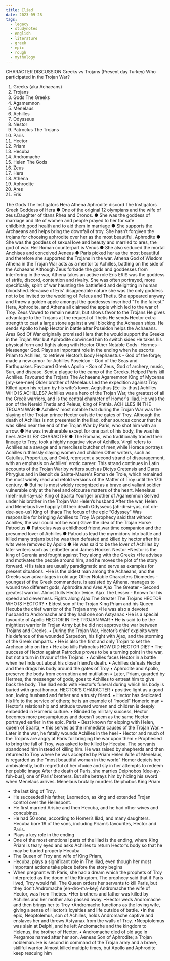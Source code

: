 ```yaml
---
title: Iliad
date: 2023-09-28
tags:
  - legacy
  - studynotes
  - english
  - literature
  - greek
  - epic
  - rough
  - mythology
---
```

CHARACTER DISCUSSION
Greeks vs Trojans
(Present
day Turkey)
Who participated in the Trojan War?
1. Greeks (aka Achaeans)
2. Trojans
3. Gods
The Greeks
1. Agamemnon
2. Menelaus
3. Achilles
4. Odysseus
5. Nestor
6. Patroclus
The Trojans
1. Paris
2. Hector
3. Priam
4. Hecuba
5. Andromache
6. Helen
The Gods
1. Zeus
2. Hera
3. Athena
4. Aphrodite
5. Ares
6. Eris

The Gods
The Instigators
Hera Athena Aphrodite
discord
The Instigators
Greek Goddess of
Hera
● One of the original 12 olympians and the wife of
zeus.Daughter of titans Rhea and Cronos.
● She was the goddess of marriage and life of women and people
prayed to her for safe childbirth,good health and to aid them
in marriage
● She supports the Archaeans and helps bring the downfall of
troy. She hasn’t forgiven the trojans for choosing aphrodite
over her as the most beautiful.
Aphrodite
● She was the goddess of sexual love and beauty and
married to ares, the god of war. Her Roman
counterpart is Venus
● She also seduced the mortal Anchises and conceived
Aeneas
● Paris picked her as the most beautiful and therefore
she supported the Trojans in the war.
Athena
God of Wisdom
Athena in the Trojan War acts as a mentor to Achilles,
battling on the side of the Achaeans
Although Zeus forbade the gods and goddesses from
interfering in the war, Athena takes an active role
Eris
ERIS was the goddess of strife, discord, contention and rivalry.
She was often portrayed, more specifically, spirit of war haunting
the battlefield and delighting in human bloodshed.
Because of Eris' disagreeable nature she was the only goddess
not to be invited to the wedding of Peleus and Thetis.
She appeared anyway and threw a golden apple amongst the
goddesses inscribed "To the fairest." Hera, Aphrodite, and
Athena all claimed the apple which led to the war of Troy.
Zeus
Vowed to remain neutral, but shows favor to the Trojans
He gives advantage to the Trojans at the request of Thetis
He sends Hector extra strength to cast a large stone
against a wall blocking the Achaean ships.
He sends Apollo to help Hector in battle after Poseidon
helps the Achaeans.
Ares
God Of War
originally promised Hera that he would support the Greeks
in the Trojan War
but Aphrodite convinced him to switch sides
He takes his physical form and fights along with Hector
Other Notable Gods-
Hermes - Messenger God. Plays an important role in the ending when
he escorts Priam to Achilles, to retrieve Hector’s body
Hephaestus - God of the forge; made a new armor for Achilles
Poseidon - God of the Seas and Earthquakes. Favoured Greeks
Apollo - Son of Zeus, God of archery, music, Sun, and disease. Sent a
plague to the camp of the Greeks. Helped Paris kill Achilles. Favoured
the Trojans
The Achaeans
Agamemnon
King of Mycenae [my-see-nee]
Older brother of Menelaus
Led the expedition against Troy
Killed upon his return by his wife’s lover, Aegisthus [Ee-jis-thus]
Achilles
WHO IS ACHILLES?
Achilles was a hero of the Trojan War, the
greatest of all the Greek warriors, and is the
central character of Homer's Iliad. He was the
son of the Nereid Thetis and Peleus, king of
Phthia.
ACHILLES IN THE TROJAN WAR
● Achilles' most notable feat during the Trojan War was the
slaying of the Trojan prince Hector outside the gates of
Troy. Although the death of Achilles is not presented in
the Iliad, other sources concur that he was killed near the
end of the Trojan War by Paris, who shot him with an
arrow.
● He was invulnerable except for one part of his body, the
was his heel.
ACHILLES’ CHARACTER
● The Romans, who traditionally traced their lineage to Troy, took a highly negative
view of Achilles. Virgil refers to Achilles as a savage and a merciless butcher of
men,while Horace portrays Achilles ruthlessly slaying women and children.Other
writers, such as Catullus, Propertius, and Ovid, represent a second strand of
disparagement, with an emphasis on Achilles' erotic career. This strand
continues in Latin accounts of the Trojan War by writers such as Dictys
Cretensis and Dares Phrygius and in Benoît de Sainte-Maure's Roman de Troie,
which remained the most widely read and retold versions of the Matter of Troy
until the 17th century.
● But he is most widely recognized as a brave and valiant soldier vulnerable only at
the heel and ofcourse matters of the heart.
Menelaus
(meh-nuh-lay-us}
King of Sparta
Younger brother of Agamemnon
Served under his brother in the Trojan War
Helen’s husband
After the war, Helen and Menelaus live happily till their death
Odysseus
[ah-di-si-yus, not oh-dee-see-us]
King of Ithaca
The focus of the epic “Odyssey”
Was responsible for bringing Achilles to Troy
(A prophecy said that without Achilles, the war could not be
won)
Gave the idea of the Trojan Horse
Patroclus
● Patroclus was a childhood friend,war time
companion and the presumed lover of Achilles
● Patroclus lead the myrmidons into battle and
killed many trojans but he was then defeated
and killed by hector after his wits were removed
by Apollo
● He was said to be the lover of Achilles by later
writers such as Ledbetter and James Hooker.
Nestor
•Nestor is the king of Gerenia and fought against Troy along with
the Greeks
•He advises and motivates the people around him, and he moves the
plot of the story forward.
•His tales are usually paradigmatic and serve as examples for present
situations.
•He is the oldest man among the Achaeans, and the Greeks saw
advantages in old age
Other Notable Characters
Diomedes - youngest of the Greek commanders.
is assisted by Athena.
manages to wound two different gods, Aphrodite and Ares
Ajax The Greater - Second greatest warrior. Almost kills Hector twice.
Ajax The Lesser - Known for his speed and cleverness. Fights along
Ajax The Greater
The Trojans
HECTOR
WHO IS HECTOR?
• Eldest son of the Trojan King Priam and his Queen Hecuba the chief
warrior of the Trojan army
•He was also a devoted husband to Andromache and they had one son
Astyanax
•He is a special favourite of Apollo
HECTOR IN THE TROJAN WAR
• He is said to be the mightiest warrior in Trojan Army but he did
not approve the war between Trojans and Greeks.
• During the Trojan War, Hector’s chief exploits were his defence of
the wounded Sarpedon, his fight with Ajax, and the storming of
the Greek ramparts.
• He is also the first and only Trojan to set the Archean ship on fire
• He also kills Patroclus
HOW DID HECTOR DIE?
• The success of Hector against Patroclus proves to be a turning point in the
war, but not a turn in favour of the Trojans.
• Achilles faces Hector in a battle when he finds out about his close friend’s
death.
• Achilles defeats Hector and then drags his body around the gates of Troy
• Aphrodite and Apollo, preserve the body from corruption and mutilation
• Later, Priam, guarded by Hermes, the messenger of gods, goes to Achilles to
entreat him to give back the body. The Iliad ends with Hector’s funeral
during which his body is buried with great honour.
HECTOR’S CHARACTER
• positive light as a good son, loving husband and father and a trusty
friend.
• Hector has dedicated his life to the service of others; he is an example
of “model” Homeric man
• Hector's relationship and attitude toward women and children is deeply
embedded in Homeric culture.
• Blinded by military success, Hector becomes more presumptuous and
doesn’t seem as the same Hector portrayed earlier in the epic.
Paris
• Best known for eloping with Helen, queen of Sparta,
• this serves as the immediate causes of the Trojan War.
• Later in the war, he fatally wounds Achilles in the heel
• Hector and much of the Trojans are angry at Paris for bringing
the war upon them
• Prophesied to bring the fall of Troy, was asked to be killed by
Hecuba. The servants abandoned him instead of killing him. He was
raised by shepherds and then returned to Troy where he was
accepted by Priam
Helen
Wife of Menelaus,
is regarded as the “most beautiful woman in the world”
Homer depicts her ambivalently, both regretful of her choice and sly in
her attempts to redeem her public image
After the death of Paris, she marries Deiphobos [dee-ay-fuh-bus], one of
Paris’ brothers. But she betrays him by hiding his sword when Menelaus
arrives. Menelaus brutally murders Deiphobos
King Priam
- the last king of Troy.
- He succeeded his father, Laomedon, as king and extended
Trojan control over the Hellespont.
- He first married Arisbe and then Hecuba, and he had other
wives and concubines.
- He had 50 sons, according to Homer’s Iliad, and many
daughters. Hecuba bore 19 of the sons, including Priam’s
favourites, Hector and Paris.
- Plays a key role in the ending
- One of the most emotional parts of the Iliad is the
ending, where King Priam is teary eyed and asks Achilles
to return Hector’s body so that he may be buried
properly
Hecuba
- The Queen of Troy and wife of King Priam,
- Hecuba, plays a significant role in The Iliad, even though
her most important actions take place before the story
begins
- When pregnant with Paris, she had a dream which the
prophets of Troy interpreted as the doom of the
Kingdom. The prophecy said that if Paris lived, Troy
would fall. The Queen orders her servants to kill Paris,
but they don’t
Andromache
[en-dro-ma-key]
Andromache the wife of Hector, was from Thebes.
•Her brothers and father was killed by Achilles and her mother also passed away.
•Hector weds Andromache and then brings her to Troy
•Andromache functions as the loving wife, giving a sense of Hector’s loyalties and life
outside of battle.
•In the epic, Neoptolemus, son of Achilles, holds Andromache captive and enslaves her
and throws Astyanax from the walls of Troy.
•Neoptolemus was slain at Delphi, and he left Andromache and the kingdom to Helenus,
the brother of Hector.
• Andromache died of old age in Pergamos named after her son.
Aeneas
Son of Aphrodite; a Trojan nobleman.
He is second in command of the Trojan army and a brave,
skillful warrior
Almost killed multiple times, but Apollo and Aphrodite keep
rescuing him
